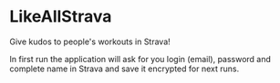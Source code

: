 # LikeAllStrava

Give kudos to people's workouts in Strava!

In first run the application will ask for you login (email), password and complete name in Strava and save it encrypted for next runs.
